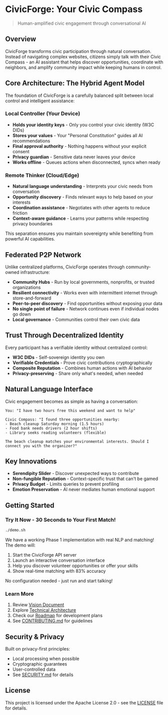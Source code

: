 # CivicForge: Your Civic Compass

> Human-amplified civic engagement through conversational AI

## Overview

CivicForge transforms civic participation through natural conversation. Instead of navigating complex websites, citizens simply talk with their Civic Compass - an AI assistant that helps discover opportunities, coordinate with neighbors, and amplify community impact while keeping humans in control.

## Core Architecture: The Hybrid Agent Model

The foundation of CivicForge is a carefully balanced split between local control and intelligent assistance:

### Local Controller (Your Device)
- **Holds your identity keys** - Only you control your civic identity (W3C DIDs)
- **Stores your values** - Your "Personal Constitution" guides all AI recommendations  
- **Final approval authority** - Nothing happens without your explicit consent
- **Privacy guardian** - Sensitive data never leaves your device
- **Works offline** - Queues actions when disconnected, syncs when ready

### Remote Thinker (Cloud/Edge)
- **Natural language understanding** - Interprets your civic needs from conversation
- **Opportunity discovery** - Finds relevant ways to help based on your interests
- **Coordination assistance** - Negotiates with other agents to reduce friction
- **Context-aware guidance** - Learns your patterns while respecting privacy boundaries

This separation ensures you maintain sovereignty while benefiting from powerful AI capabilities.

## Federated P2P Network

Unlike centralized platforms, CivicForge operates through community-owned infrastructure:

- **Community Hubs** - Run by local governments, nonprofits, or trusted organizations
- **Resilient connectivity** - Works even with intermittent internet through store-and-forward
- **Peer-to-peer discovery** - Find opportunities without exposing your data
- **No single point of failure** - Network continues even if individual nodes go down
- **Local governance** - Communities control their own civic data

## Trust Through Decentralized Identity

Every participant has a verifiable identity without centralized control:

- **W3C DIDs** - Self-sovereign identity you own
- **Verifiable Credentials** - Prove civic contributions cryptographically
- **Composite Reputation** - Combines human actions with AI behavior
- **Privacy-preserving** - Share only what's needed, when needed

## Natural Language Interface

Civic engagement becomes as simple as having a conversation:

```
You: "I have two hours free this weekend and want to help"

Civic Compass: "I found three opportunities nearby:
- Beach cleanup Saturday morning (1.5 hours)
- Food bank needs drivers (2 hour shifts)
- Library seeks reading volunteers (flexible)

The beach cleanup matches your environmental interests. Should I connect you with the organizer?"
```

## Key Innovations

- **Serendipity Slider** - Discover unexpected ways to contribute
- **Non-fungible Reputation** - Context-specific trust that can't be gamed
- **Privacy Budget** - Limits queries to prevent profiling
- **Emotion Preservation** - AI never mediates human emotional support

## Getting Started

### Try It Now - 30 Seconds to Your First Match!

```bash
./demo.sh
```

We have a working Phase 1 implementation with real NLP and matching! The demo will:
1. Start the CivicForge API server
2. Launch an interactive conversation interface
3. Help you discover volunteer opportunities or offer your skills
4. Show real-time matching with 83% accuracy

No configuration needed - just run and start talking!

### Learn More

1. Review [Vision Document](./civic-compass-vision/CIVIC_COMPASS_CIVICFORGE_VISION.md)
2. Explore [Technical Architecture](./civic-compass-vision/CIVIC_COMPASS_TECHNICAL_SPEC.md)  
3. Check our [Roadmap](./ROADMAP.md) for development plans
4. See [CONTRIBUTING.md](./CONTRIBUTING.md) for guidelines

## Security & Privacy

Built on privacy-first principles:
- Local processing when possible
- Cryptographic guarantees
- User-controlled data
- See [SECURITY.md](./SECURITY.md) for details

## License

This project is licensed under the Apache License 2.0 - see the [LICENSE](./LICENSE) file for details.